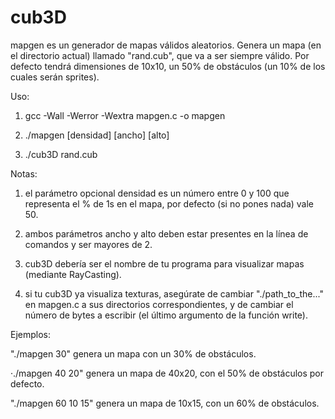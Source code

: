 # cub3D

mapgen es un generador de mapas válidos aleatorios. Genera un mapa (en el directorio actual) llamado "rand.cub", que va a ser siempre válido.
Por defecto tendrá dimensiones de 10x10, un 50% de obstáculos (un 10% de los cuales serán sprites).

Uso: 

1) gcc -Wall -Werror -Wextra mapgen.c -o mapgen

2) ./mapgen [densidad] [ancho] [alto]

3) ./cub3D rand.cub

Notas: 

1) el parámetro opcional densidad es un número entre 0 y 100 que representa el % de 1s en el mapa, por defecto (si no pones nada) vale 50.

2) ambos parámetros ancho y alto deben estar presentes en la línea de comandos y ser mayores de 2.

3) cub3D debería ser el nombre de tu programa para visualizar mapas (mediante RayCasting).

4) si tu cub3D ya visualiza texturas, asegúrate de cambiar "./path_to_the..." en mapgen.c a sus directorios correspondientes, y de cambiar el número de bytes a escribir (el último argumento de la función write).

Ejemplos:

"./mapgen 30" genera un mapa con un 30% de obstáculos.

·./mapgen 40 20" genera un mapa de 40x20, con el 50% de obstáculos por defecto.

"./mapgen 60 10 15" genera un mapa de 10x15, con un 60% de obstáculos.
